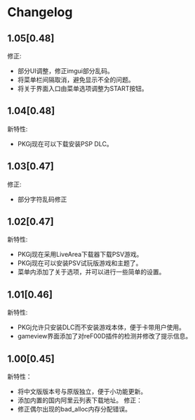 # Changelog

## 1.05[0.48]
修正:
- 部分UI调整，修正imgui部分乱码。
- 将菜单栏间隔取消，避免显示不全的问题。
- 将关于界面入口由菜单选项调整为START按钮。

## 1.04[0.48]
新特性:
- PKGj现在可以下载安装PSP DLC。

## 1.03[0.47]
修正:
- 部分字符乱码修正

## 1.02[0.47]
新特性:
- PKGj现在采用LiveArea下载器下载PSV游戏。
- PKGj现在可以安装PSV试玩版游戏和主题了。
- 菜单内添加了关于选项，并可以进行一些简单的设置。

## 1.01[0.46]
新特性:
- PKGj允许只安装DLC而不安装游戏本体，便于卡带用户使用。
- gameview界面添加了对reF00D插件的检测并修改了提示信息。

## 1.00[0.45]

新特性：
- 将中文版版本号与原版独立，便于小功能更新。
- 添加内置的国内阿里云列表下载地址。
修正：
- 修正偶尔出现的bad_alloc内存分配错误。